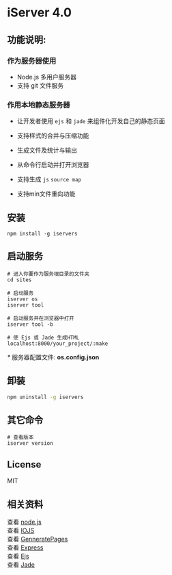 # iServer 4.0  
## 功能说明:    
### 作为服务器使用

* Node.js 多用户服务器 
* 支持 git 文件服务

### 作用本地静态服务器   

* 让开发者使用 `ejs` 和 `jade` 来组件化开发自己的静态页面     

* 支持样式的合并与压缩功能

* 生成文件及统计与输出 

* 从命令行启动并打开浏览器

* 支持生成 `js` `source map`

* 支持min文件重向功能

## 安装
```Shell
npm install -g iservers
```

## 启动服务
```Shell
# 进入你要作为服务根目录的文件夹
cd sites

# 启动服务
iserver os
iserver tool

# 启动服务并在浏览器中打开
iserver tool -b

# 使 Ejs 或 Jade 生成HTML
localhost:8000/your_project/:make
```

_*_ 服务器配置文件: __os.config.json__

## 卸装

```sh
npm uninstall -g iservers
```

## 其它命令

```shell
# 查看版本
iserver version
```



## License

MIT

## 相关资料  
查看 [node.js](https://nodejs.org/)  
查看 [IOJS](https://iojs.org/)  
查看 [GenneratePages](https://github.com/ektx/Node/tree/master/GenneratePages)  
查看 [Express](http://expressjs.com/)  
查看 [Ejs](http://ejs.co/)  
查看 [Jade](http://jade-lang.com/)  